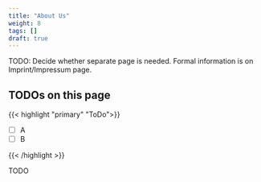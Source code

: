 ```yaml
---
title: "About Us"
weight: 8
tags: []
draft: true
---
```

<!--
SPDX-FileCopyrightText: 2022 Wilfred Nicoll <xyzroller@rollyourown.xyz>
SPDX-License-Identifier: CC-BY-SA-4.0
-->

TODO: Decide whether separate page is needed. Formal information is on Imprint/Impressum page.

<!--more-->

## TODOs on this page

{{< highlight "primary" "ToDo">}}

- [ ] A
- [ ] B

{{< /highlight >}}

TODO
